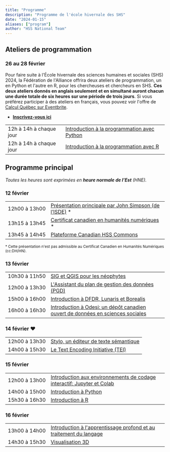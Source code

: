 ```yaml
---
title: "Programme"
description: "Programme de l'école hivernale des SHS"
date: "2024-01-15"
aliases: ["program"]
author: "HSS National Team"
---
```


## Ateliers de programmation

### 26 au 28 février

Pour faire suite à l'École hivernale des sciences humaines et sociales (SHS)
2024, la Fédération de l'Alliance offrira deux ateliers de programmation,
un en Python et l'autre en R, pour les chercheuses et chercheurs en SHS.
**Ces deux ateliers donnés en anglais seulement et en simultané auront
chacun une durée totale de six heures sur une période de trois jours**.
Si vous préférez participer à des ateliers en français, vous pouvez voir
l'offre de [Calcul Québec sur Eventbrite](https://www.eventbrite.ca/o/calcul-quebec-8295332683).

* [**Inscrivez-vous ici**](https://docs.google.com/forms/d/e/1FAIpQLSdZP7g9VbBTLuYiUiPNk34R5WMnnzHSUUa9SF98VePIWzRzLQ/viewform)

<table>
  <tr>
    <td>12h à 14h à chaque jour</td>
    <td><a href="../python_6h">Introduction à la programmation avec Python</a></td>
  </tr>
  <tr>
    <td>12h à 14h à chaque jour</td>
    <td><a href="../r_6h">Introduction à la programmation avec R</a></td>
  </tr>
</table>

## Programme principal

*Toutes les heures sont exprimées en **heure normale de l’Est** (HNE).*

### 12 février

<table>
  <tr>
    <td>12h00&#x00A0;à&#x00A0;13h00</td>
    <td><a href="../keynote">Présentation principale par John Simpson (de l’ISDE)</a> *</td>
  </tr>
  <tr>
    <td>13h15&#x00A0;à&#x00A0;13h45</td>
    <td><a href="../certificate">Certificat canadien en humanités numériques</a> *</td>
  </tr>
  <tr>
    <td>13h45&#x00A0;à&#x00A0;14h45</td>
    <td colspan="3"><a href="../commons">Plateforme Canadian HSS Commons</a></td>
  </tr>
</table>

<span style="font-size: smaller;">* Cette présentation n'est pas admissible
au Certificat Canadien en Humanités Numériques (cc:DH/HN).</span>

### 13 février

<table>
  <tr>
    <td>10h30&#x00A0;à&#x00A0;11h50</td>
    <td colspan="3"><a href="../gis">SIG et QGIS pour les néophytes</a></td>
  </tr>
  <tr>
    <td>12h00&#x00A0;à&#x00A0;13h30</td>
    <td colspan="3"><a href="../dmp">L'Assistant du plan de gestion des données (PGD)</a></td>
  </tr>
  <tr>
    <td>15h00&#x00A0;à&#x00A0;16h00</td>
    <td colspan="3"><a href="../frdr">Introduction à DFDR, Lunaris et Borealis</a></td>
  </tr>
  <tr>
    <td>16h00&#x00A0;à&#x00A0;16h30</td>
    <td colspan="3"><a href="../odesi">Introduction à Odesi: un dépôt canadien ouvert de données en sciences sociales</a></td>
  </tr>
</table>

### 14 février ❤️

<table>
  <tr>
    <td>12h00&#x00A0;à&#x00A0;13h30</td>
    <td colspan="3"><a href="../stylo">Stylo, un éditeur de texte sémantique</a></td>
  </tr>
  <tr>
    <td>14h00&#x00A0;à&#x00A0;15h30</td>
    <td colspan="3"><a href="../tei">Le Text Encoding Initiative (TEI)</a></td>
  </tr>
</table>

### 15 février

<table>
  <tr>
    <td>12h00&#x00A0;à&#x00A0;13h00</td>
    <td colspan="3"><a href="../jupyter">Introduction aux environnements de codage interactif: Jupyter et Colab</a></td>
  </tr>
  <tr>
    <td>14h00&#x00A0;à&#x00A0;15h00</td>
    <td colspan="3"><a href="../python">Introduction à Python</a></td>
  </tr>
  <tr>
    <td>15h30&#x00A0;à&#x00A0;16h30</td>
    <td colspan="3"><a href="../r">Introduction à R</a></td>
  </tr>
</table>

### 16 février

<table>
  <tr>
    <td>13h00&#x00A0;à&#x00A0;14h00</td>
    <td colspan="3"><a href="../deep">Introduction à l'apprentissage profond et au traitement du langage</a></td>
  </tr>
  <tr>
    <td>14h30&#x00A0;à&#x00A0;15h30</td>
    <td colspan="3"><a href="../vis">Visualisation 3D</a></td>
  </tr>
</table>

